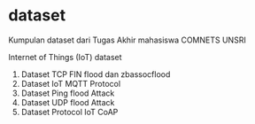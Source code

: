 # dataset
Kumpulan dataset dari Tugas Akhir mahasiswa COMNETS UNSRI

Internet of Things (IoT) dataset
1. Dataset TCP FIN flood dan zbassocflood
2. Dataset IoT MQTT Protocol
3. Dataset Ping flood Attack
4. Dataset UDP flood Attack
5. Dataset Protocol IoT CoAP
